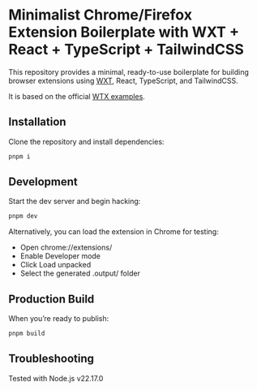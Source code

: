 # Minimalist Chrome/Firefox Extension Boilerplate with WXT + React + TypeScript + TailwindCSS

This repository provides a minimal, ready-to-use boilerplate for building browser extensions using <a href="https://github.com/wxt-dev/wxt">WXT</a>, React, TypeScript, and TailwindCSS.

It is based on the official <a href="https://github.com/wxt-dev/examples">WTX examples</a>.

## Installation

Clone the repository and install dependencies:

```sh
pnpm i
```

## Development

Start the dev server and begin hacking:

```sh
pnpm dev
```

Alternatively, you can load the extension in Chrome for testing:

- Open chrome://extensions/
- Enable Developer mode
- Click Load unpacked
- Select the generated .output/ folder

## Production Build

When you’re ready to publish:

```sh
pnpm build
```

## Troubleshooting

Tested with Node.js v22.17.0
